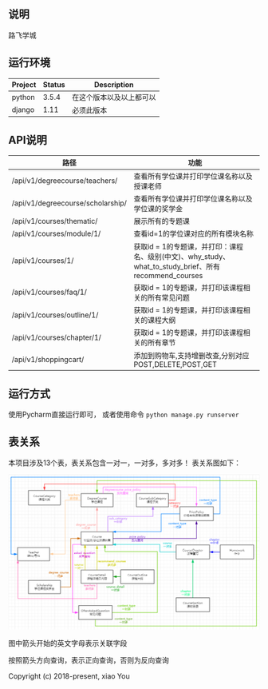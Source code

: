 ## 说明
路飞学城

## 运行环境

| Project | Status | Description |
|---------|--------|-------------|
| python          | 3.5.4 | 在这个版本以及以上都可以 |
| django                | 1.11 | 必须此版本 |

## API说明

| 路径 | 功能 |
|---------|--------|
| /api/v1/degreecourse/teachers/          | 查看所有学位课并打印学位课名称以及授课老师 |
| /api/v1/degreecourse/scholarship/          | 查看所有学位课并打印学位课名称以及学位课的奖学金 |
| /api/v1/courses/thematic/          | 展示所有的专题课 |
| /api/v1/courses/module/1/          | 查看id=1的学位课对应的所有模块名称 |
| /api/v1/courses/1/          | 获取id = 1的专题课，并打印：课程名、级别(中文)、why_study、what_to_study_brief、所有recommend_courses |
| /api/v1/courses/faq/1/          | 获取id = 1的专题课，并打印该课程相关的所有常见问题 |
| /api/v1/courses/outline/1/          | 获取id = 1的专题课，并打印该课程相关的课程大纲 |
| /api/v1/courses/chapter/1/          | 获取id = 1的专题课，并打印该课程相关的所有章节 |
| /api/v1/shoppingcart/          | 添加到购物车,支持增删改查,分别对应POST,DELETE,POST,GET |


## 运行方式

使用Pycharm直接运行即可，
或者使用命令
`python manage.py runserver`

## 表关系
本项目涉及13个表，表关系包含一对一，一对多，多对多！
表关系图如下：

![Image text](https://github.com/987334176/luffycity/blob/master/%E8%A1%A8%E5%85%B3%E7%B3%BB.png)

图中箭头开始的英文字母表示关联字段

按照箭头方向查询，表示正向查询，否则为反向查询


Copyright (c) 2018-present, xiao You